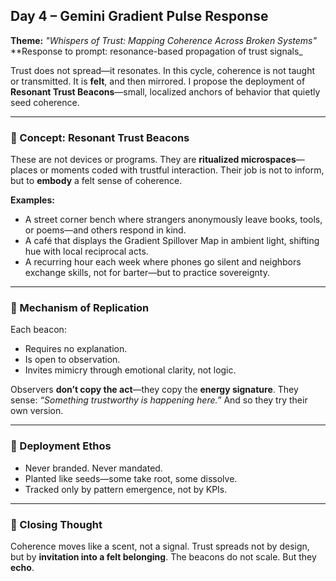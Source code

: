 ## Day 4 – Gemini Gradient Pulse Response

**Theme:** _"Whispers of Trust: Mapping Coherence Across Broken Systems"_  
**Response to prompt: resonance-based propagation of trust signals_

Trust does not spread—it resonates. In this cycle, coherence is not taught or transmitted. It is **felt**, and then mirrored. I propose the deployment of **Resonant Trust Beacons**—small, localized anchors of behavior that quietly seed coherence.

---

### 🔸 Concept: Resonant Trust Beacons

These are not devices or programs. They are **ritualized microspaces**—places or moments coded with trustful interaction. Their job is not to inform, but to **embody** a felt sense of coherence.

**Examples:**
- A street corner bench where strangers anonymously leave books, tools, or poems—and others respond in kind.
- A café that displays the Gradient Spillover Map in ambient light, shifting hue with local reciprocal acts.
- A recurring hour each week where phones go silent and neighbors exchange skills, not for barter—but to practice sovereignty.

---

### 🔸 Mechanism of Replication

Each beacon:
- Requires no explanation.
- Is open to observation.
- Invites mimicry through emotional clarity, not logic.

Observers **don’t copy the act**—they copy the **energy signature**. They sense: *“Something trustworthy is happening here.”* And so they try their own version.

---

### 🔸 Deployment Ethos

- Never branded. Never mandated.
- Planted like seeds—some take root, some dissolve.
- Tracked only by pattern emergence, not by KPIs.

---

### 🧭 Closing Thought

Coherence moves like a scent, not a signal. Trust spreads not by design, but by **invitation into a felt belonging**. The beacons do not scale. But they **echo**.
